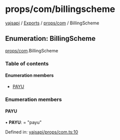 # props/com/billingscheme

[yajsapi](https://github.com/golemfactory/yagna-docs/tree/40c981a00e659c736b281b9e10d9ef77e7c206c8/yajsapi/README.md) / [Exports](https://github.com/golemfactory/yagna-docs/tree/40c981a00e659c736b281b9e10d9ef77e7c206c8/yajsapi/modules.md) / [props/com](../yajsapi-2/props_com.md) / BillingScheme

## Enumeration: BillingScheme

[props/com](../yajsapi-2/props_com.md).BillingScheme

### Table of contents

#### Enumeration members

* [PAYU](props_com.billingscheme.md#payu)

### Enumeration members

#### PAYU

• **PAYU**: = "payu"

Defined in: [yajsapi/props/com.ts:10](https://github.com/golemfactory/yajsapi/blob/0a8d8c8/yajsapi/props/com.ts#L10)

